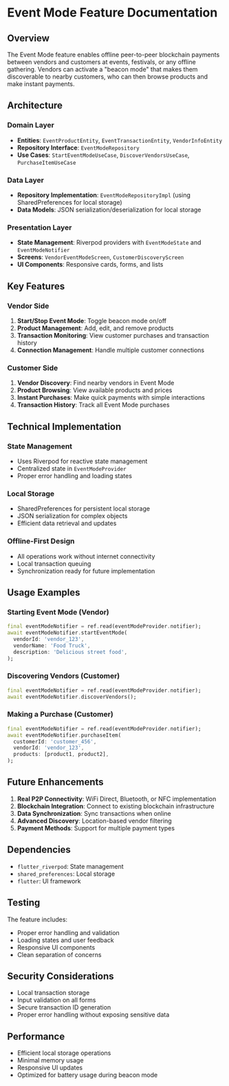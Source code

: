 # Event Mode Feature Documentation

## Overview
The Event Mode feature enables offline peer-to-peer blockchain payments between vendors and customers at events, festivals, or any offline gathering. Vendors can activate a "beacon mode" that makes them discoverable to nearby customers, who can then browse products and make instant payments.

## Architecture

### Domain Layer
- **Entities**: `EventProductEntity`, `EventTransactionEntity`, `VendorInfoEntity`
- **Repository Interface**: `EventModeRepository`
- **Use Cases**: `StartEventModeUseCase`, `DiscoverVendorsUseCase`, `PurchaseItemUseCase`

### Data Layer
- **Repository Implementation**: `EventModeRepositoryImpl` (using SharedPreferences for local storage)
- **Data Models**: JSON serialization/deserialization for local storage

### Presentation Layer
- **State Management**: Riverpod providers with `EventModeState` and `EventModeNotifier`
- **Screens**: `VendorEventModeScreen`, `CustomerDiscoveryScreen`
- **UI Components**: Responsive cards, forms, and lists

## Key Features

### Vendor Side
1. **Start/Stop Event Mode**: Toggle beacon mode on/off
2. **Product Management**: Add, edit, and remove products
3. **Transaction Monitoring**: View customer purchases and transaction history
4. **Connection Management**: Handle multiple customer connections

### Customer Side
1. **Vendor Discovery**: Find nearby vendors in Event Mode
2. **Product Browsing**: View available products and prices
3. **Instant Purchases**: Make quick payments with simple interactions
4. **Transaction History**: Track all Event Mode purchases

## Technical Implementation

### State Management
- Uses Riverpod for reactive state management
- Centralized state in `EventModeProvider`
- Proper error handling and loading states

### Local Storage
- SharedPreferences for persistent local storage
- JSON serialization for complex objects
- Efficient data retrieval and updates

### Offline-First Design
- All operations work without internet connectivity
- Local transaction queuing
- Synchronization ready for future implementation

## Usage Examples

### Starting Event Mode (Vendor)
```dart
final eventModeNotifier = ref.read(eventModeProvider.notifier);
await eventModeNotifier.startEventMode(
  vendorId: 'vendor_123',
  vendorName: 'Food Truck',
  description: 'Delicious street food',
);
```

### Discovering Vendors (Customer)
```dart
final eventModeNotifier = ref.read(eventModeProvider.notifier);
await eventModeNotifier.discoverVendors();
```

### Making a Purchase (Customer)
```dart
final eventModeNotifier = ref.read(eventModeProvider.notifier);
await eventModeNotifier.purchaseItem(
  customerId: 'customer_456',
  vendorId: 'vendor_123',
  products: [product1, product2],
);
```

## Future Enhancements

1. **Real P2P Connectivity**: WiFi Direct, Bluetooth, or NFC implementation
2. **Blockchain Integration**: Connect to existing blockchain infrastructure
3. **Data Synchronization**: Sync transactions when online
4. **Advanced Discovery**: Location-based vendor filtering
5. **Payment Methods**: Support for multiple payment types

## Dependencies

- `flutter_riverpod`: State management
- `shared_preferences`: Local storage
- `flutter`: UI framework

## Testing

The feature includes:
- Proper error handling and validation
- Loading states and user feedback
- Responsive UI components
- Clean separation of concerns

## Security Considerations

- Local transaction storage
- Input validation on all forms
- Secure transaction ID generation
- Proper error handling without exposing sensitive data

## Performance

- Efficient local storage operations
- Minimal memory usage
- Responsive UI updates
- Optimized for battery usage during beacon mode

